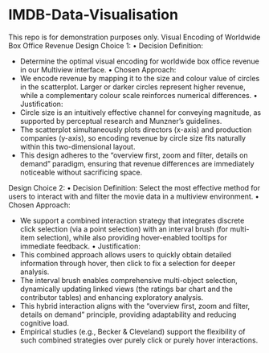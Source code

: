 # IMDB-Data-Visualisation
This repo is for demonstration purposes only.
Visual Encoding of Worldwide Box Office Revenue
Design Choice 1:
• Decision Definition:
  - Determine the optimal visual encoding for worldwide box office revenue in our Multiview interface.
• Chosen Approach:
  - We encode revenue by mapping it to the size and colour value of circles in the scatterplot. Larger or darker circles represent higher revenue, while a complementary colour scale reinforces numerical
differences.
• Justification:
  - Circle size is an intuitively effective channel for conveying magnitude, as supported by  perceptual research and Munzner’s guidelines.
  - The scatterplot simultaneously plots directors (x-axis) and production companies (y-axis), so encoding revenue by circle size fits naturally within this two-dimensional layout.
  - This design adheres to the “overview first, zoom and filter, details on demand” paradigm, ensuring that revenue differences are immediately noticeable without sacrificing space.

Design Choice 2:
• Decision Definition: Select the most effective method for users to interact with and filter the movie data in a multiview environment.
• Chosen Approach:
  - We support a combined interaction strategy that integrates discrete click selection (via a point selection) with an interval brush (for multi-item selection), while also providing hover-enabled tooltips for immediate feedback.
• Justification:
  - This combined approach allows users to quickly obtain detailed information through
  hover, then click to fix a selection for deeper analysis.
  - The interval brush enables comprehensive multi-object selection, dynamically updating linked views (the ratings bar chart and the contributor tables) and enhancing exploratory analysis.
  - This hybrid interaction aligns with the “overview first, zoom and filter, details on demand” principle, providing adaptability and reducing cognitive load.
  - Empirical studies (e.g., Becker & Cleveland) support the flexibility of such combined strategies over purely click or purely hover interactions.
